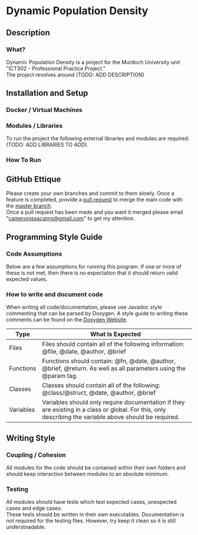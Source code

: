 # Dynamic Population Density
## Description 
### What?
Dynamic Population Density is a project for the Murdoch University unit "ICT302 - Professional Practice Project."<br/>The project revolves around (TODO: ADD DESCRIPTION)
## Installation and Setup
### Docker / Virtual Machines
### Modules / Libraries
To run the project the following external libraries and modules are required: (TODO: ADD LIBRARIES TO ADD).
### How To Run
## GitHub Ettique 
Please create your own branches and commit to them slowly. Once a feature is completed, provide a [pull request](https://docs.github.com/en/pull-requests/collaborating-with-pull-requests/proposing-changes-to-your-work-with-pull-requests/about-pull-requests) to merge the main code with the [master branch](https://github.com/cameronsims/DynamicPopulationDensity).<br/>Once a pull request has been made and you want it merged please email "cameronissacsims@gmail.com" to get my attention.
## Programming Style Guide
### Code Assumptions
Below are a few assumptions for running this program. If one or more of these is not met, then there is no expectation that it should return valid expected values.
### How to write and document code 
When writing all code/documentation, please use Javadoc style commenting that can be parsed by Doxygen.
A style guide to writing these comments can be found on the [Doxygen Website](https://www.doxygen.nl/manual/docblocks.html).


| Type | What Is Expected |
| ---- | ---------------- |
| Files | Files should contain all of the following information: @file, @date, @author, @brief |
| Functions | Functions should contain: @fn, @date, @author, @brief, @return. As well as all parameters using the @param tag. |
| Classes | Classes should contain all of the following: @class/@struct, @date, @author, @brief |
| Variables | Variables should only require documentation if they are existing in a class or global. For this, only describing the variable above should be required. |
## Writing Style
### Coupling / Cohesion
All modules for the code should be contained within their own folders and should keep interaction between modules to an absolute minimum.
### Testing
All modules should have tests which test expected cases, unexpected cases and edge cases. <br/>These tests should be written in their own executables. Documentation is not required for the testing files. However, try keep it clean so it is still understnadable.
